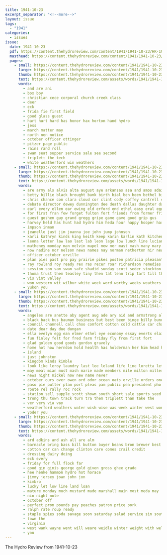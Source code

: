 ```yaml
---
title: 1941-10-23
excerpt_separator: "<!--more-->"
layout: issue
tags:
  - "1941"
categories:
  - issues
issue:
  date: 1941-10-23
  pdf: https://content.thehydroreview.com/content/1941/1941-10-23/HR-1941-10-23.pdf
  masthead: https://content.thehydroreview.com/content/1941/1941-10-23/masthead/HR-1941-10-23.jpg
  pages:
    - small: https://content.thehydroreview.com/content/1941/1941-10-23/small/HR-1941-10-23-01.jpg
      large: https://content.thehydroreview.com/content/1941/1941-10-23/large/HR-1941-10-23-01.jpg
      thumb: https://content.thehydroreview.com/content/1941/1941-10-23/thumbnails/HR-1941-10-23-01.jpg
      text: https://content.thehydroreview.com/assets/words/1941/1941-10-23/HR-1941-10-23-01.txt
      words:
        - and are ani
        - box boy
        - christian cece corporal church creek class
        - deer
        - eck
        - frida fie first field
        - good glass guest
        - hart hurt hard has honor hax horton hand hydro
        - jess
        - march matter may
        - north nen notice
        - october officer ottinger
        - pitzer page public
        - rains rand roll
        - swan seat supper service sale see second
        - triplett the tech
        - white weatherford win weathers
    - small: https://content.thehydroreview.com/content/1941/1941-10-23/small/HR-1941-10-23-02.jpg
      large: https://content.thehydroreview.com/content/1941/1941-10-23/large/HR-1941-10-23-02.jpg
      thumb: https://content.thehydroreview.com/content/1941/1941-10-23/thumbnails/HR-1941-10-23-02.jpg
      text: https://content.thehydroreview.com/assets/words/1941/1941-10-23/HR-1941-10-23-02.txt
      words:
        - are army als alvis alta august aye arkansas asa and amos adair archie ard
        - betty billie black brought bank birth bial ben been bethel bickell baris burr barnes back bob box bear business bridgeport
        - chris chance con clara cloud cor clint cody coffey cantrell cui car calle company cartwright cripple cael church care cee columbus cutter clinton chief creek city
        - debate director dewey dunnington dee death dallas daughter daughters during days dollar ded don day dennis dinner ditmore
        - earl every ellen ear ewing eld erford end ethel easy eral egg ernest edward ela
        - for first fran few forget fulton fort friends from former friday frank fos fred field
        - guest goshen guy grand gregg gripe game gave good grip gus
        - harvey held has hunt had hydro him heda hour happy hooper harl hinton hobart hin home hens hess her herman hamilton high hardware
        - impson inman
        - jeanelle just jim joanna joe john jump johnson
        - karli kathryn kinds king keith keep karin karlin kath kitchen
        - leona letter law lao last lab leon lage low lunch line lucian land lahoma
        - matheney monday man melvin mapel mew mer mast mash many mary made miss mis martins mayfield maxine monroe margaret mia martin moment members mou
        - now nadine nor nelson news names nay norman netherton nir new nicely numbers november nain north
        - officer october orville
        - plan pies past pro pay prairie pikes posten patricia pleasant pov peo pot payne par proud pride pink president pike
        - ray rowland roy ready rex ras recer roar richardson remedies recor ruel
        - session son sam swan safe shadid sunday scott seder stockton sandy she storm seen supper side sale special sit schnell sen sensi sing stout simpson student schools snow setting solo south sister
        - thoma trust them teasley tiny then tat tenn trip tart till thomas theo tell tax thu take the templeton taken tom tindel tice
        - vis vint valley
        - won western wit wilbur white week word worthy weeks weathers while ward why wile will went wayne was weatherford with
        - yukon you
    - small: https://content.thehydroreview.com/content/1941/1941-10-23/small/HR-1941-10-23-03.jpg
      large: https://content.thehydroreview.com/content/1941/1941-10-23/large/HR-1941-10-23-03.jpg
      thumb: https://content.thehydroreview.com/content/1941/1941-10-23/thumbnails/HR-1941-10-23-03.jpg
      text: https://content.thehydroreview.com/assets/words/1941/1941-10-23/HR-1941-10-23-03.txt
      words:
        - angeles are anette aby agent aug ade ary aid and armstrong all
        - black back bus bauman business but best been binge billy bund barley bank
        - council channell call choo comfort cotton cold cattle car cha city clinton corn clerk chick carver company cheap craig coffee carruth
        - date dear day due dungan
        - ella evelyn egg ean elmer ethel eye economy essay everts elaine
        - fun finley felt for fred farm friday fly from first fort
        - glad golden good goods gordon gravely
        - home hot how herndon hold health has holderman her him head hydro
        - island
        - just johnston
        - kingdom kinds kimble
        - look like leroy laundry last lee leland life line loretta letter leo lathe los living low
        - may meal mian must mash marie made members mile milton miller mickey mae main major more marvin mill
        - news night nickel now new name never
        - october ours over owen ord odor ocean oats orville orders ones oma
        - paso pie putter plan port pleas pam public pea president pho palm provine plenty pinch parent phoenix potter
        - route rel rally roc rock
        - station sell supple scott shown south short sale sports seed springs southern sun sandlin seven speed saturday son smith service student state
        - trong thu town track turn tra them triplett than take the
        - ver very via vay
        - weatherford weathers water wish wise was week winter west won work went welding will
        - yoder you
    - small: https://content.thehydroreview.com/content/1941/1941-10-23/small/HR-1941-10-23-04.jpg
      large: https://content.thehydroreview.com/content/1941/1941-10-23/large/HR-1941-10-23-04.jpg
      thumb: https://content.thehydroreview.com/content/1941/1941-10-23/thumbnails/HR-1941-10-23-04.jpg
      text: https://content.thehydroreview.com/assets/words/1941/1941-10-23/HR-1941-10-23-04.txt
      words:
        - ard adkins and ash all are alm
        - barnacle bring bass bill button buyer beans bron brewer best
        - cotton car can change clinton care comes crail credit
        - dressing dairy doing
        - eck every
        - friday for full flock far
        - good gin ginis george gold given gross ghee grade
        - hee henke hammon hydro hot horace
        - jimmy jersey joan john jon
        - kimbro
        - lucky let low line land loan
        - mature monday much mustard made marshall main most meda may
        - nin night note
        - october off
        - perfect pron pounds pay peaches patron price pork
        - ralph rate roup ready
        - staple spies soda savage soon saturday salad service sin south
        - town the
        - virginia
        - west wank wayne went will weare weidle winter weight with well weather work
        - you
---
```


The Hydro Review from 1941-10-23

<!--more-->


